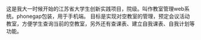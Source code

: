 这是我大一时候开始的江苏省大学生创新实践项目，院级。叫作教室管理web系统。phonegap包装，用于手机端。
目标是实现对空教室的管理，预定会议活动教室，方便学生查询当前的空教室，另外还有查课表、建立自我课表、自我计划等功能。

